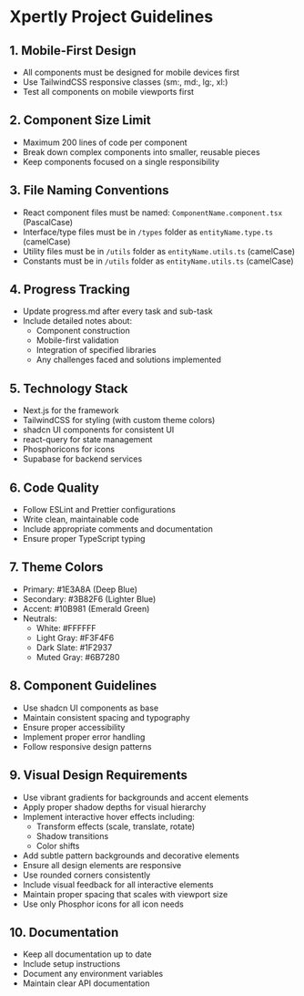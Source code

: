 # Xpertly Project Guidelines

## 1. Mobile-First Design

- All components must be designed for mobile devices first
- Use TailwindCSS responsive classes (sm:, md:, lg:, xl:)
- Test all components on mobile viewports first

## 2. Component Size Limit

- Maximum 200 lines of code per component
- Break down complex components into smaller, reusable pieces
- Keep components focused on a single responsibility

## 3. File Naming Conventions

- React component files must be named: `ComponentName.component.tsx` (PascalCase)
- Interface/type files must be in `/types` folder as `entityName.type.ts` (camelCase)
- Utility files must be in `/utils` folder as `entityName.utils.ts` (camelCase)
- Constants must be in `/utils` folder as `entityName.utils.ts` (camelCase)

## 4. Progress Tracking

- Update progress.md after every task and sub-task
- Include detailed notes about:
  - Component construction
  - Mobile-first validation
  - Integration of specified libraries
  - Any challenges faced and solutions implemented

## 5. Technology Stack

- Next.js for the framework
- TailwindCSS for styling (with custom theme colors)
- shadcn UI components for consistent UI
- react-query for state management
- Phosphoricons for icons
- Supabase for backend services

## 6. Code Quality

- Follow ESLint and Prettier configurations
- Write clean, maintainable code
- Include appropriate comments and documentation
- Ensure proper TypeScript typing

## 7. Theme Colors

- Primary: #1E3A8A (Deep Blue)
- Secondary: #3B82F6 (Lighter Blue)
- Accent: #10B981 (Emerald Green)
- Neutrals:
  - White: #FFFFFF
  - Light Gray: #F3F4F6
  - Dark Slate: #1F2937
  - Muted Gray: #6B7280

## 8. Component Guidelines

- Use shadcn UI components as base
- Maintain consistent spacing and typography
- Ensure proper accessibility
- Implement proper error handling
- Follow responsive design patterns

## 9. Visual Design Requirements

- Use vibrant gradients for backgrounds and accent elements
- Apply proper shadow depths for visual hierarchy
- Implement interactive hover effects including:
  - Transform effects (scale, translate, rotate)
  - Shadow transitions
  - Color shifts
- Add subtle pattern backgrounds and decorative elements
- Ensure all design elements are responsive
- Use rounded corners consistently
- Include visual feedback for all interactive elements
- Maintain proper spacing that scales with viewport size
- Use only Phosphor icons for all icon needs

## 10. Documentation

- Keep all documentation up to date
- Include setup instructions
- Document any environment variables
- Maintain clear API documentation
